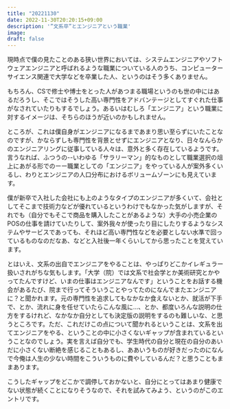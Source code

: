 ```yaml
---
title: "20221130"
date: 2022-11-30T20:20:15+09:00
description: '”文系卒”とエンジニアという職業'
image: 
draft: false
---
```


現時点で僕の見たことのある狭い世界においては、システムエンジニアやソフトウェアエンジニアと呼ばれるような職業についている人のうち、コンピューターサイエンス関連で大学などを卒業した人、というのはそう多くありません。

もちろん、CSで修士や博士をとった人があつまる職場というのも世の中にはあるだろうし、そこではそうした高い専門性をアドバンテージとしてすぐれた仕事がなされていたりもするでしょう。あるいはむしろ「エンジニア」という職業に対するイメージは、そちらのほうが近いのかもしれません。

ところが、これは僕自身がエンジニアになるまであまり思い至らずにいたことなのですが、かならずしも専門性を背景とせずにエンジニアとなり、日々なんらかのエンジニアリングに従事している人々は、意外と多く存在しているようです。言うなれば、ふつうの--いわゆる「サラリーマン」的なものとして職業選択の俎上にあがる形でのーー職業としての「エンジニア」をやっている人が案外多くいるし、わりとエンジニアの人口分布におけるボリュームゾーンにも見えています。

僕が新卒で入社した会社にも上のようなタイプのエンジニアが多くいて、会社としてそこまで技術力などが優れているというわけでもなかった気がしますが、それでも（自分でもそこで商品を購入したことがあるような）大手の小売企業のPOSの仕事を請けていたりして、案外我々が使ったり目にしたりするようなシステムやサービスであっても、それほど高い専門性などを必要としない水準で回っているものなのだなあ、などと入社後一年くらいしてから思ったことを覚えています。

とはいえ、文系の出自でエンジニアをやることは、やっぱりどこかイレギュラー扱いされがちな気もします。「大学（院）では文系で社会学とか美術研究とかやってたんですけど、いまの仕事はエンジニアなんです」ということをお話する機会があるたび、院まで行ってそういうことやってたのになんでまたエンジニアに？と聞かれます。元の専門性を追求してもなかなか食えないとか、就活が下手で、とか、流れに身を任せていたらこんな風に…、とか、都度いろんな説明の仕方をするけれど、なかなか自分としても決定版の説明をするのも難しいな、と思うところです。ただ、これだけこの点について聞かれるということは、文系を出てエンジニアをやる、ということの中に小さくないギャップが含まれているということなのでしょう。実を言えば自分でも、学生時代の自分と現在の自分のあいだに小さくない断絶を感じることもあるし、ああいうものが好きだったのになんで今俺は人生の少ない時間をこういうものに費やしているんだ？と思うこともままあります。

こうしたギャップをどこかで調停しておかないと、自分にとってはあまり健康でない状態が続くことになりそうなので、それを試みてみよう、というのがこのエントリです。